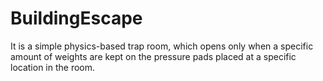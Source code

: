 # BuildingEscape

It is a simple physics-based trap room, which opens only when a specific amount of weights are kept on the pressure pads placed at a specific location in the room.
